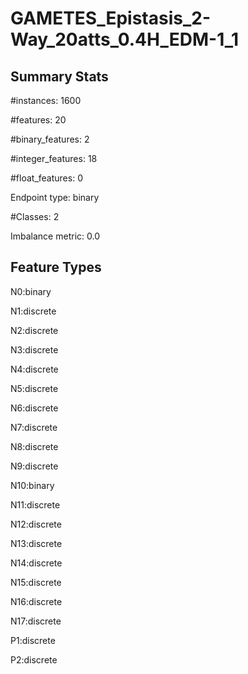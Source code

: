 # GAMETES_Epistasis_2-Way_20atts_0.4H_EDM-1_1

## Summary Stats

#instances: 1600

#features: 20

  #binary_features: 2

  #integer_features: 18

  #float_features: 0

Endpoint type: binary

#Classes: 2

Imbalance metric: 0.0

## Feature Types

 N0:binary

N1:discrete

N2:discrete

N3:discrete

N4:discrete

N5:discrete

N6:discrete

N7:discrete

N8:discrete

N9:discrete

N10:binary

N11:discrete

N12:discrete

N13:discrete

N14:discrete

N15:discrete

N16:discrete

N17:discrete

P1:discrete

P2:discrete

